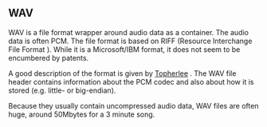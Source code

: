 
##  WAV 


WAV is a file format wrapper around audio data as a container.
The audio data is often PCM.
The file format is based on RIFF (Resource Interchange File Format ).
While it is a Microsoft/IBM format, it does not seem to be encumbered by
patents.


A good description of the format is given by [Topherlee](http://www.topherlee.com/software/pcm-tut-wavformat.html) .
The WAV file header contains information about the PCM codec and also
about how it is stored (e.g. little- or big-endian).


Because they usually contain uncompressed audio data, WAV files are often huge,
around 50Mbytes for a 3 minute song.
